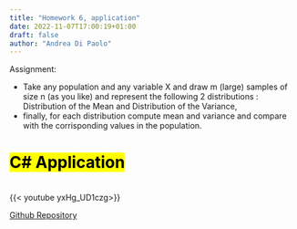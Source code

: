 ```yaml
---
title: "Homework 6, application"
date: 2022-11-07T17:00:19+01:00
draft: false
author: "Andrea Di Paolo"
---
```

Assignment:
<ul>
    <li>Take any population and any variable X and draw m (large) samples of size n (as you like) and represent the following 2 distributions : 
    Distribution of the Mean and Distribution of the Variance, </li>
    <li>finally, for each distribution compute mean and variance and compare with the corrisponding values in the population.</li>
</ul>
<!--more-->

# <mark> C# Application </mark>
<br>
{{< youtube yxHg_UD1czg>}}
<br>

[Github Repository](https://github.com/AndreaDipa/Statistics-homeworks)